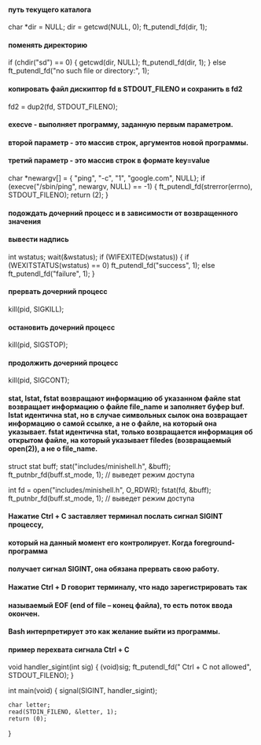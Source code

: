 #### путь текущего каталога
char *dir = NULL;
dir = getcwd(NULL, 0);
ft_putendl_fd(dir, 1);


#### поменять директорию
if (chdir("sd") == 0)
{
	getcwd(dir, NULL);
	ft_putendl_fd(dir, 1);
}
else
	ft_putendl_fd("no such file or directory:", 1);


#### копировать файл дискиптор fd в STDOUT_FILENO и сохранить в fd2
fd2 = dup2(fd, STDOUT_FILENO);


#### execve - выполняет программу, заданную первым параметром.
#### второй параметр - это массив строк, аргументов новой программы.
#### третий параметр - это массив строк в формате key=value
char *newargv[] = { "ping", "-c", "1", "google.com", NULL};
if (execve("/sbin/ping", newargv, NULL) == -1)
{
 	ft_putendl_fd(strerror(errno), STDOUT_FILENO);
 	return (2);
}


#### подождать дочерний процесс и в зависимости от возвращенного значения
#### вывести надпись
int wstatus;
wait(&wstatus);
if (WIFEXITED(wstatus))
{
	if (WEXITSTATUS(wstatus) == 0)
		ft_putendl_fd("success", 1);
	else
		ft_putendl_fd("failure", 1);
}

#### прервать дочерний процесс
kill(pid, SIGKILL);
#### остановить дочерний процесс
kill(pid, SIGSTOP);
#### продолжить дочерний процесс
kill(pid, SIGCONT);

####  stat, lstat, fstat возвращают информацию об указанном файле stat возвращает информацию о файле file_name и заполняет буфер buf. lstat идентична stat, но в случае символьных сылок она возвращает информацию о самой ссылке, а не о файле, на который она указывает. fstat идентична stat, только возвращается информация об открытом файле, на который указывает filedes (возвращаемый open(2)), а не о file_name.
struct stat buff;
stat("includes/minishell.h", &buff);
ft_putnbr_fd(buff.st_mode, 1); // выведет режим доступа

int fd = open("includes/minishell.h", O_RDWR);
fstat(fd, &buff);
ft_putnbr_fd(buff.st_mode, 1); // выведет режим доступа

#### Нажатие Ctrl + C заставляет терминал послать сигнал SIGINT процессу,
#### который на данный момент его контролирует. Когда foreground-программа
#### получает сигнал SIGINT, она обязана прервать свою работу.

#### Нажатие Ctrl + D говорит терминалу, что надо зарегистрировать так
#### называемый EOF (end of file – конец файла), то есть поток ввода окончен.
#### Bash интерпретирует это как желание выйти из программы.

#### пример перехвата сигнала Ctrl + C
void handler_sigint(int sig)
{
	(void)sig;
	ft_putendl_fd(" Ctrl + C not allowed", STDOUT_FILENO);
}

int	main(void)
{
	signal(SIGINT, handler_sigint);

	char letter;
	read(STDIN_FILENO, &letter, 1);
	return (0);
}
